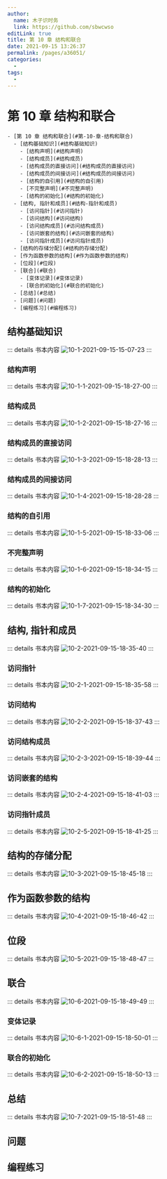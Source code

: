 ```yaml
---
author: 
  name: 木子识时务
  link: https://github.com/sbwcwso
editLink: true
title: 第 10 章 结构和联合
date: 2021-09-15 13:26:37
permalink: /pages/a36051/
categories: 
  - 
tags: 
  - 
---
```


# 第 10 章 结构和联合

```markmap
- [第 10 章 结构和联合](#第-10-章-结构和联合)
  - [结构基础知识](#结构基础知识)
    - [结构声明](#结构声明)
    - [结构成员](#结构成员)
    - [结构成员的直接访问](#结构成员的直接访问)
    - [结构成员的间接访问](#结构成员的间接访问)
    - [结构的自引用](#结构的自引用)
    - [不完整声明](#不完整声明)
    - [结构的初始化](#结构的初始化)
  - [结构, 指针和成员](#结构-指针和成员)
    - [访问指针](#访问指针)
    - [访问结构](#访问结构)
    - [访问结构成员](#访问结构成员)
    - [访问嵌套的结构](#访问嵌套的结构)
    - [访问指针成员](#访问指针成员)
  - [结构的存储分配](#结构的存储分配)
  - [作为函数参数的结构](#作为函数参数的结构)
  - [位段](#位段)
  - [联合](#联合)
    - [变体记录](#变体记录)
    - [联合的初始化](#联合的初始化)
  - [总结](#总结)
  - [问题](#问题)
  - [编程练习](#编程练习)
```

## 结构基础知识

::: details 书本内容
![10-1-2021-09-15-15-07-23](https://cdn.jsdelivr.net/gh/sbwcwso/PicBed@master/10-1-2021-09-15-15-07-23.png)
:::

### 结构声明

::: details 书本内容
![10-1-1-2021-09-15-18-27-00](https://cdn.jsdelivr.net/gh/sbwcwso/PicBed@master/10-1-1-2021-09-15-18-27-00.png)
:::

### 结构成员

::: details 书本内容
![10-1-2-2021-09-15-18-27-16](https://cdn.jsdelivr.net/gh/sbwcwso/PicBed@master/10-1-2-2021-09-15-18-27-16.png)
:::

### 结构成员的直接访问

::: details 书本内容
![10-1-3-2021-09-15-18-28-13](https://cdn.jsdelivr.net/gh/sbwcwso/PicBed@master/10-1-3-2021-09-15-18-28-13.png)
:::

### 结构成员的间接访问

::: details 书本内容
![10-1-4-2021-09-15-18-28-28](https://cdn.jsdelivr.net/gh/sbwcwso/PicBed@master/10-1-4-2021-09-15-18-28-28.png)
:::

### 结构的自引用

::: details 书本内容
![10-1-5-2021-09-15-18-33-06](https://cdn.jsdelivr.net/gh/sbwcwso/PicBed@master/10-1-5-2021-09-15-18-33-06.png)
:::

### 不完整声明

::: details 书本内容
![10-1-6-2021-09-15-18-34-15](https://cdn.jsdelivr.net/gh/sbwcwso/PicBed@master/10-1-6-2021-09-15-18-34-15.png)
:::

### 结构的初始化

::: details 书本内容
![10-1-7-2021-09-15-18-34-30](https://cdn.jsdelivr.net/gh/sbwcwso/PicBed@master/10-1-7-2021-09-15-18-34-30.png)
:::

## 结构, 指针和成员

::: details 书本内容
![10-2-2021-09-15-18-35-40](https://cdn.jsdelivr.net/gh/sbwcwso/PicBed@master/10-2-2021-09-15-18-35-40.png)
:::

### 访问指针

::: details 书本内容
![10-2-1-2021-09-15-18-35-58](https://cdn.jsdelivr.net/gh/sbwcwso/PicBed@master/10-2-1-2021-09-15-18-35-58.png)
:::

### 访问结构

::: details 书本内容
![10-2-2-2021-09-15-18-37-43](https://cdn.jsdelivr.net/gh/sbwcwso/PicBed@master/10-2-2-2021-09-15-18-37-43.png)
:::

### 访问结构成员

::: details 书本内容
![10-2-3-2021-09-15-18-39-44](https://cdn.jsdelivr.net/gh/sbwcwso/PicBed@master/10-2-3-2021-09-15-18-39-44.png)
:::

### 访问嵌套的结构

::: details 书本内容
![10-2-4-2021-09-15-18-41-03](https://cdn.jsdelivr.net/gh/sbwcwso/PicBed@master/10-2-4-2021-09-15-18-41-03.png)
:::

### 访问指针成员

::: details 书本内容
![10-2-5-2021-09-15-18-41-25](https://cdn.jsdelivr.net/gh/sbwcwso/PicBed@master/10-2-5-2021-09-15-18-41-25.png)
:::

## 结构的存储分配

::: details 书本内容
![10-3-2021-09-15-18-45-18](https://cdn.jsdelivr.net/gh/sbwcwso/PicBed@master/10-3-2021-09-15-18-45-18.png)
:::

## 作为函数参数的结构

::: details 书本内容
![10-4-2021-09-15-18-46-42](https://cdn.jsdelivr.net/gh/sbwcwso/PicBed@master/10-4-2021-09-15-18-46-42.png)
:::

## 位段

::: details 书本内容
![10-5-2021-09-15-18-48-47](https://cdn.jsdelivr.net/gh/sbwcwso/PicBed@master/10-5-2021-09-15-18-48-47.png)
:::

## 联合

::: details 书本内容
![10-6-2021-09-15-18-49-49](https://cdn.jsdelivr.net/gh/sbwcwso/PicBed@master/10-6-2021-09-15-18-49-49.png)
:::

### 变体记录

::: details 书本内容
![10-6-1-2021-09-15-18-50-01](https://cdn.jsdelivr.net/gh/sbwcwso/PicBed@master/10-6-1-2021-09-15-18-50-01.png)
:::

### 联合的初始化

::: details 书本内容
![10-6-2-2021-09-15-18-50-13](https://cdn.jsdelivr.net/gh/sbwcwso/PicBed@master/10-6-2-2021-09-15-18-50-13.png)
:::

## 总结

::: details 书本内容
![10-7-2021-09-15-18-51-48](https://cdn.jsdelivr.net/gh/sbwcwso/PicBed@master/10-7-2021-09-15-18-51-48.png)
:::

## 问题

## 编程练习
